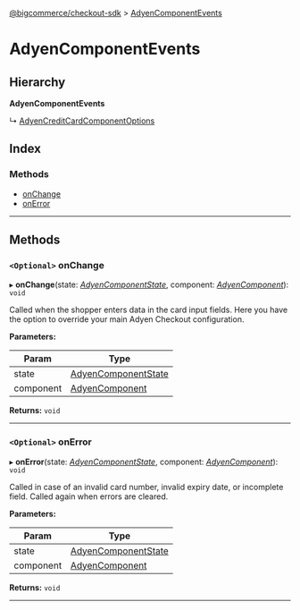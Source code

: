 [@bigcommerce/checkout-sdk](../README.md) > [AdyenComponentEvents](../interfaces/adyencomponentevents.md)

# AdyenComponentEvents

## Hierarchy

**AdyenComponentEvents**

↳  [AdyenCreditCardComponentOptions](adyencreditcardcomponentoptions.md)

## Index

### Methods

* [onChange](adyencomponentevents.md#onchange)
* [onError](adyencomponentevents.md#onerror)

---

## Methods

<a id="onchange"></a>

### `<Optional>` onChange

▸ **onChange**(state: *[AdyenComponentState](../#adyencomponentstate)*, component: *[AdyenComponent](adyencomponent.md)*): `void`

Called when the shopper enters data in the card input fields. Here you have the option to override your main Adyen Checkout configuration.

**Parameters:**

| Param | Type |
| ------ | ------ |
| state | [AdyenComponentState](../#adyencomponentstate) |
| component | [AdyenComponent](adyencomponent.md) |

**Returns:** `void`

___
<a id="onerror"></a>

### `<Optional>` onError

▸ **onError**(state: *[AdyenComponentState](../#adyencomponentstate)*, component: *[AdyenComponent](adyencomponent.md)*): `void`

Called in case of an invalid card number, invalid expiry date, or incomplete field. Called again when errors are cleared.

**Parameters:**

| Param | Type |
| ------ | ------ |
| state | [AdyenComponentState](../#adyencomponentstate) |
| component | [AdyenComponent](adyencomponent.md) |

**Returns:** `void`

___


